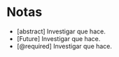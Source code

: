 # Notas
- [abstract] Investigar que hace.
- [Future] Investigar que hace.
- [@required] Investigar que hace.